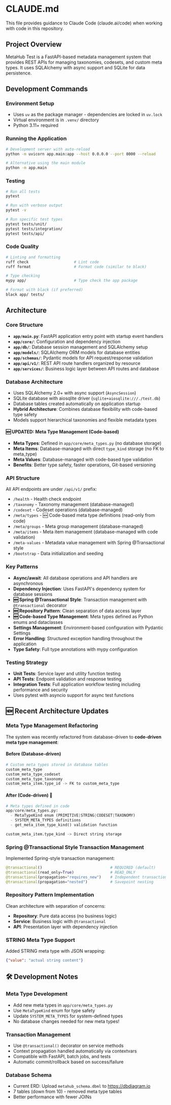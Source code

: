 # CLAUDE.md

This file provides guidance to Claude Code (claude.ai/code) when working with code in this repository.

## Project Overview

MetaHub Test is a FastAPI-based metadata management system that provides REST APIs for managing taxonomies, codesets, and custom meta types. It uses SQLAlchemy with async support and SQLite for data persistence.

## Development Commands

### Environment Setup
- Uses `uv` as the package manager - dependencies are locked in `uv.lock`
- Virtual environment is in `.venv/` directory
- Python 3.11+ required

### Running the Application
```bash
# Development server with auto-reload
python -m uvicorn app.main:app --host 0.0.0.0 --port 8000 --reload

# Alternative using the main module
python -m app.main
```

### Testing
```bash
# Run all tests
pytest

# Run with verbose output
pytest -v

# Run specific test types
pytest tests/unit/
pytest tests/integration/
pytest tests/api/
```

### Code Quality
```bash
# Linting and formatting
ruff check                    # Lint code
ruff format                   # Format code (similar to black)

# Type checking
mypy app/                     # Type check the app package

# Format with black (if preferred)
black app/ tests/
```

## Architecture

### Core Structure
- **`app/main.py`**: FastAPI application entry point with startup event handlers
- **`app/core/`**: Configuration and dependency injection
- **`app/db/`**: Database session management and SQLAlchemy setup
- **`app/models/`**: SQLAlchemy ORM models for database entities
- **`app/schemas/`**: Pydantic models for API request/response validation
- **`app/api/v1/`**: REST API route handlers organized by resource
- **`app/services/`**: Business logic layer between API routes and database

### Database Architecture
- Uses SQLAlchemy 2.0+ with async support (`AsyncSession`)
- SQLite database with aiosqlite driver (`sqlite+aiosqlite:///./test.db`)
- Database tables created automatically on application startup
- **Hybrid Architecture**: Combines database flexibility with code-based type safety
- Models support hierarchical taxonomies and flexible metadata types

#### 🆕 UPDATED: Meta Type Management (Code-based)
- **Meta Types**: Defined in `app/core/meta_types.py` (no database storage)
- **Meta Items**: Database-managed with direct `type_kind` storage (no FK to meta_type)
- **Meta Values**: Database-managed with code-based type validation
- **Benefits**: Better type safety, faster operations, Git-based versioning

### API Structure
All API endpoints are under `/api/v1/` prefix:
- `/health` - Health check endpoint
- `/taxonomy` - Taxonomy management (database-managed)
- `/codeset` - Codeset operations (database-managed)
- `/meta/types` - 🆕 Code-based meta type definitions (read-only from code)
- `/meta/groups` - Meta group management (database-managed)
- `/meta/items` - Meta item management (database-managed with code validation)
- `/meta-values` - Metadata value management with Spring @Transactional style
- `/bootstrap` - Data initialization and seeding

### Key Patterns
- **Async/await**: All database operations and API handlers are asynchronous
- **Dependency Injection**: Uses FastAPI's dependency system for database sessions
- **🆕 Spring @Transactional Style**: Transaction management with `@transactional` decorator
- **🆕 Repository Pattern**: Clean separation of data access layer
- **🆕 Code-based Type Management**: Meta types defined as Python enums and dataclasses
- **Settings Management**: Environment-based configuration with Pydantic Settings
- **Error Handling**: Structured exception handling throughout the application
- **Type Safety**: Full type annotations with mypy configuration

### Testing Strategy
- **Unit Tests**: Service layer and utility function testing
- **API Tests**: Endpoint validation and response testing
- **Integration Tests**: Full application workflow testing including performance and security
- Uses pytest with asyncio support for async test functions

## 🆕 Recent Architecture Updates

### Meta Type Management Refactoring
The system was recently refactored from database-driven to **code-driven meta type management**:

#### Before (Database-driven)
```python
# Custom meta types stored in database tables
custom_meta_type
custom_meta_type_codeset  
custom_meta_type_taxonomy
custom_meta_item.type_id -> FK to custom_meta_type
```

#### After (Code-driven) 🎉
```python
# Meta types defined in code
app/core/meta_types.py:
  - MetaTypeKind enum (PRIMITIVE|STRING|CODESET|TAXONOMY)
  - SYSTEM_META_TYPES definitions
  - get_meta_item_type_kind() validation function

custom_meta_item.type_kind -> Direct string storage
```

### Spring @Transactional Style Transaction Management
Implemented Spring-style transaction management:

```python
@transactional()                              # REQUIRED (default)
@transactional(read_only=True)                # READ_ONLY  
@transactional(propagation="requires_new")    # Independent transaction
@transactional(propagation="nested")          # Savepoint nesting
```

### Repository Pattern Implementation
Clean architecture with separation of concerns:
- **Repository**: Pure data access (no business logic)
- **Service**: Business logic with `@transactional` 
- **API**: Presentation layer with dependency injection

### STRING Meta Type Support
Added STRING meta type with JSON wrapping:
```json
{"value": "actual string content"}
```

## 🛠️ Development Notes

### Meta Type Development
- Add new meta types in `app/core/meta_types.py`
- Use `MetaTypeKind` enum for type safety
- Update `SYSTEM_META_TYPES` for system-defined types
- No database changes needed for new meta types!

### Transaction Management
- Use `@transactional()` decorator on service methods
- Context propagation handled automatically via contextvars
- Compatible with FastAPI, batch jobs, and tests
- Automatic commit/rollback based on success/failure

### Database Schema
- Current ERD: Upload `metahub_schema.dbml` to https://dbdiagram.io
- 7 tables (down from 10) - removed meta type tables
- Better performance with fewer JOINs